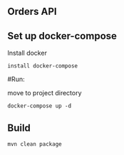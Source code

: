 ## Orders API

## Set up docker-compose
Install docker
```
install docker-compose
```

#Run:

move to project directory
```
docker-compose up -d
```

## Build
```
mvn clean package
```